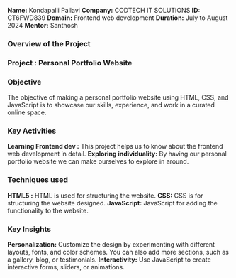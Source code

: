 **Name:** Kondapalli Pallavi
**Company:** CODTECH IT SOLUTIONS 
**ID:** CT6FWD839
**Domain:** Frontend web development
**Duration:** July to August 2024
**Mentor:** Santhosh

### Overview of the Project

### Project : Personal Portfolio Website 

### Objective 
The objective of making a personal portfolio website using HTML, CSS, and JavaScript is to showcase our skills, experience, and work in a curated online space. 

### Key Activities 
**Learning Frontend dev :**  This project helps us to know about the frontend web development in detail.
**Exploring individuality:** By having our personal portfolio website we can make ourselves to explore in around.

### Techniques used 
**HTML5 :** HTML is used for structuring the website.
**CSS:** CSS is for structuring the website designed.
**JavaScript:** JavaScript for adding the functionality to the website.

### Key Insights
**Personalization:** Customize the design by experimenting with different layouts, fonts, and color schemes. You can also add more sections, such as a gallery, blog, or testimonials. 
**Interactivity:** Use JavaScript to create interactive forms, sliders, or animations. 
